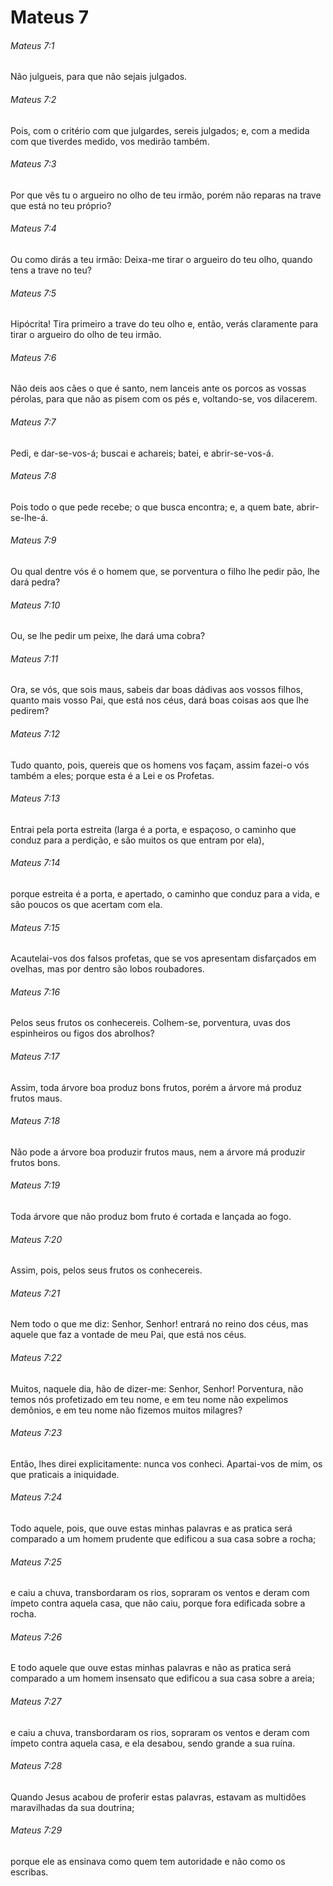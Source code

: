 # Mateus 7

###### Mateus 7:1

Não julgueis, para que não sejais julgados.

###### Mateus 7:2

Pois, com o critério com que julgardes, sereis julgados; e, com a medida com que tiverdes medido, vos medirão também.

###### Mateus 7:3

Por que vês tu o argueiro no olho de teu irmão, porém não reparas na trave que está no teu próprio?

###### Mateus 7:4

Ou como dirás a teu irmão: Deixa-me tirar o argueiro do teu olho, quando tens a trave no teu?

###### Mateus 7:5

Hipócrita! Tira primeiro a trave do teu olho e, então, verás claramente para tirar o argueiro do olho de teu irmão.

###### Mateus 7:6

Não deis aos cães o que é santo, nem lanceis ante os porcos as vossas pérolas, para que não as pisem com os pés e, voltando-se, vos dilacerem.

###### Mateus 7:7

Pedi, e dar-se-vos-á; buscai e achareis; batei, e abrir-se-vos-á.

###### Mateus 7:8

Pois todo o que pede recebe; o que busca encontra; e, a quem bate, abrir-se-lhe-á.

###### Mateus 7:9

Ou qual dentre vós é o homem que, se porventura o filho lhe pedir pão, lhe dará pedra?

###### Mateus 7:10

Ou, se lhe pedir um peixe, lhe dará uma cobra?

###### Mateus 7:11

Ora, se vós, que sois maus, sabeis dar boas dádivas aos vossos filhos, quanto mais vosso Pai, que está nos céus, dará boas coisas aos que lhe pedirem?

###### Mateus 7:12

Tudo quanto, pois, quereis que os homens vos façam, assim fazei-o vós também a eles; porque esta é a Lei e os Profetas.

###### Mateus 7:13

Entrai pela porta estreita (larga é a porta, e espaçoso, o caminho que conduz para a perdição, e são muitos os que entram por ela),

###### Mateus 7:14

porque estreita é a porta, e apertado, o caminho que conduz para a vida, e são poucos os que acertam com ela.

###### Mateus 7:15

Acautelai-vos dos falsos profetas, que se vos apresentam disfarçados em ovelhas, mas por dentro são lobos roubadores.

###### Mateus 7:16

Pelos seus frutos os conhecereis. Colhem-se, porventura, uvas dos espinheiros ou figos dos abrolhos?

###### Mateus 7:17

Assim, toda árvore boa produz bons frutos, porém a árvore má produz frutos maus.

###### Mateus 7:18

Não pode a árvore boa produzir frutos maus, nem a árvore má produzir frutos bons.

###### Mateus 7:19

Toda árvore que não produz bom fruto é cortada e lançada ao fogo.

###### Mateus 7:20

Assim, pois, pelos seus frutos os conhecereis.

###### Mateus 7:21

Nem todo o que me diz: Senhor, Senhor! entrará no reino dos céus, mas aquele que faz a vontade de meu Pai, que está nos céus.

###### Mateus 7:22

Muitos, naquele dia, hão de dizer-me: Senhor, Senhor! Porventura, não temos nós profetizado em teu nome, e em teu nome não expelimos demônios, e em teu nome não fizemos muitos milagres?

###### Mateus 7:23

Então, lhes direi explicitamente: nunca vos conheci. Apartai-vos de mim, os que praticais a iniquidade.

###### Mateus 7:24

Todo aquele, pois, que ouve estas minhas palavras e as pratica será comparado a um homem prudente que edificou a sua casa sobre a rocha;

###### Mateus 7:25

e caiu a chuva, transbordaram os rios, sopraram os ventos e deram com ímpeto contra aquela casa, que não caiu, porque fora edificada sobre a rocha.

###### Mateus 7:26

E todo aquele que ouve estas minhas palavras e não as pratica será comparado a um homem insensato que edificou a sua casa sobre a areia;

###### Mateus 7:27

e caiu a chuva, transbordaram os rios, sopraram os ventos e deram com ímpeto contra aquela casa, e ela desabou, sendo grande a sua ruína.

###### Mateus 7:28

Quando Jesus acabou de proferir estas palavras, estavam as multidões maravilhadas da sua doutrina;

###### Mateus 7:29

porque ele as ensinava como quem tem autoridade e não como os escribas.

